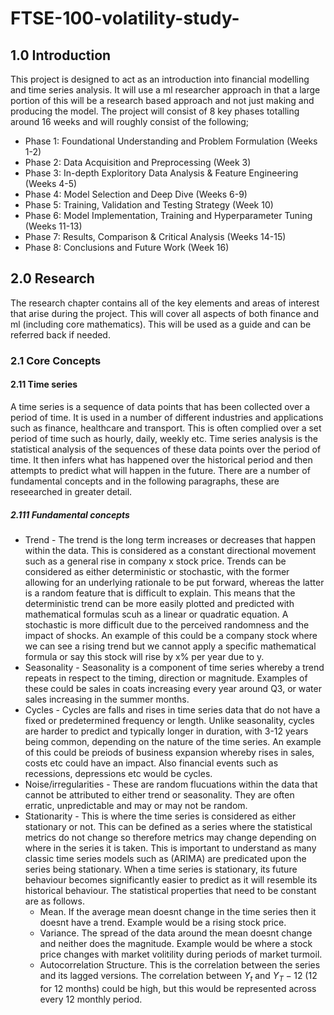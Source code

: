 # FTSE-100-volatility-study-

## 1.0 Introduction
This project is designed to act as an introduction into financial modelling and time series analysis. It will use a ml researcher approach in that a large portion of this will be a research based approach and not just making and producing the model. The project will consist of 8 key phases totalling around 16 weeks and will roughly consist of the following;

* Phase 1: Foundational Understanding and Problem Formulation (Weeks 1-2)
* Phase 2: Data Acquisition and Preprocessing (Week 3)
* Phase 3: In-depth Exploritory Data Analysis & Feature Engineering (Weeks 4-5)
* Phase 4: Model Selection and Deep Dive (Weeks 6-9)
* Phase 5: Training, Validation and Testing Strategy (Week 10)
* Phase 6: Model Implementation, Training and Hyperparameter Tuning (Weeks 11-13)
* Phase 7: Results, Comparison & Critical Analysis (Weeks 14-15)
* Phase 8: Conclusions and Future Work (Week 16)

## 2.0 Research
The research chapter contains all of the key elements and areas of interest that arise during the project. This will cover all aspects of both finance and ml (including core mathematics). This will be used as a guide and can be referred back if needed.

### 2.1 Core Concepts

#### 2.11 Time series

A time series is a sequence of data points that has been collected over a period of time. It is used in a number of different industries and applications such as finance, healthcare and transport. This is often complied over a set period of time such as hourly, daily, weekly etc. Time series analysis is the statistical analysis of the sequences of these data points over the period of time. It then infers what has happened over the historical period and then attempts to predict what will happen in the future. There are a number of fundamental concepts and in the following paragraphs, these are reseearched in greater detail.

##### 2.111 Fundamental concepts

* Trend - The trend is the long term increases or decreases that happen within the data. This is considered as a constant directional movement such as a general rise in company x stock price. Trends can be considered as either deterministic or stochastic, with the former allowing for an underlying rationale to be put forward, whereas the latter is a random feature that is difficult to explain. This means that the deterministic trend can be more easily plotted and predicted with mathematical formulas scuh as a linear or quadratic equation. A stochastic is more difficult due to the perceived randomness and the impact of shocks. An example of this could be a company stock where we can see a rising trend but we cannot apply a specific mathematical formula or say this stock will rise by x% per year due to y.
* Seasonality - Seasonality is a component of time series whereby a trend repeats in respect to the timing, direction or magnitude. Examples of these could be sales in coats increasing every year around Q3, or water sales increasing in the summer months.
* Cycles - Cycles are falls and rises in time series data that do not have a fixed or predetermined frequency or length. Unlike seasonality, cycles are harder to predict and typically longer in duration, with 3-12 years being common, depending on the nature of the time series. An example of this could be preiods of business expansion whereby rises in sales, costs etc could have an impact. Also financial events such as recessions, depressions etc would be cycles.
* Noise/irregularities - These are random flucuations within the data that cannot be attributed to either trend or seasonality. They are often erratic, unpredictable and may or may not be random.
* Stationarity - This is where the time series is considered as either stationary or not. This can be defined as a series where the statistical metrics do not change so therefore metrics may change depending on where in the series it is taken. This is important to understand as many classic time series models such as (ARIMA) are predicated upon the series being stationary. When a time series is stationary, its future behaviour becomes significantly easier to predict as it will resemble its historical behaviour. The statistical properties that need to be constant are as follows.
  - Mean. If the average mean doesnt change in the time series then it doesnt have a trend. Example would be a rising stock price.
  - Variance. The spread of the data around the mean doesnt change and neither does the magnitude. Example would be where a stock price changes with market volitility during periods of market turmoil.
  - Autocorrelation Structure. This is the correlation between the series and its lagged versions. The correlation between $Y_t$ and $Y_T-12$ (12 for 12 months) could be high, but this would be represented across every 12 monthly period.
